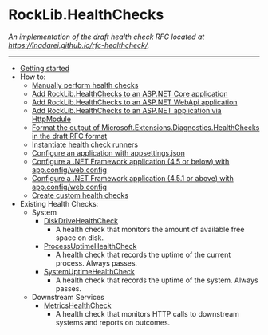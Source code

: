 # RockLib.HealthChecks

*An implementation of the draft health check RFC located at https://inadarei.github.io/rfc-healthcheck/.*

---

- [Getting started](docs/GettingStarted.md)
- How to:
  - [Manually perform health checks](docs/ManualHealthChecks.md)
  - [Add RockLib.HealthChecks to an ASP.NET Core application](docs/AspNetCore.md)
  - [Add RockLib.HealthChecks to an ASP.NET WebApi application](docs/WebApi.md)
  - [Add RockLib.HealthChecks to an ASP.NET application via HttpModule](docs/HttpModule.md)
  - [Format the output of Microsoft.Extensions.Diagnostics.HealthChecks in the draft RFC format](docs/ResponseWriter.md)
  - [Instantiate health check runners](docs/InstantiateRunner.md)
  - [Configure an application with appsettings.json](docs/ConfigureAppSettings.md)
  - [Configure a .NET Framework application (4.5 or below) with app.config/web.config](docs/ConfigureNet45AndBelow.md)
  - [Configure a .NET Framework application (4.5.1 or above) with app.config/web.config](docs/ConfigureNet451AndAbove.md)
  - [Create custom health checks](docs/CustomHealthCheck.md)
- Existing Health Checks:
  - System
    - [DiskDriveHealthCheck](docs/DiskDriveHealthCheck.md)
      - A health check that monitors the amount of available free space on disk.
    - [ProcessUptimeHealthCheck](docs/ProcessUptimeHealthCheck.md)
      - A health check that records the uptime of the current process. Always passes.
    - [SystemUptimeHealthCheck](docs/SystemUptimeHealthCheck.md)
      - A health check that records the uptime of the system. Always passes.
  - Downstream Services
    - [MetricsHealthCheck](docs/MetricsHealthCheck.md)
      - A health check that monitors HTTP calls to downstream systems and reports on outcomes.
